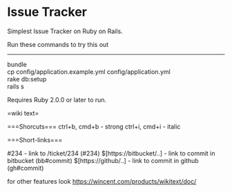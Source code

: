 Issue Tracker
=========
Simplest Issue Tracker on Ruby on Rails.

Run these commands to try this out

-------------
bundle<br/>
cp config/application.example.yml config/application.yml<br/>
rake db:setup<br/>
rails s<br/>

Requires Ruby 2.0.0 or later to run.


=wiki text=

===Shorcuts===
ctrl+b, cmd+b - strong
ctrl+i, cmd+i - italic

===Short-links===

#234 - link to /ticket/234 (#234)
$[https://bitbucket/..] - link to commit in bitbucket (bb#commit)
$[https://github/..] - link to commit in github (gh#commit)

for other features look https://wincent.com/products/wikitext/doc/
